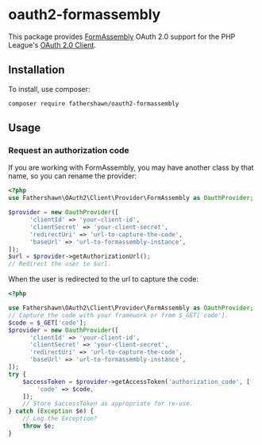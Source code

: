 # oauth2-formassembly

This package provides [FormAssembly](https://github.com/veerwest/formassembly-api) OAuth 2.0 support for the PHP League's [OAuth 2.0 Client](https://github.com/thephpleague/oauth2-client).

## Installation

To install, use composer:

```
composer require fathershawn/oauth2-formassembly
```

## Usage

### Request an authorization code

If you are working with FormAssembly, you may have another class by that name, so you can rename the provider:

```php
<?php
use Fathershawn\OAuth2\Client\Provider\FormAssembly as OauthProvider;

$provider = new OauthProvider([
      'clientId' => 'your-client-id',
      'clientSecret' => 'your-client-secret',
      'redirectUri' => 'url-to-capture-the-code',
      'baseUrl' => 'url-to-formassembly-instance',
]);
$url = $provider->getAuthorizationUrl();
// Redirect the user to $url.
```

When the user is redirected to the url to capture the code:

```php
<?php

use Fathershawn\OAuth2\Client\Provider\FormAssembly as OauthProvider;
// Capture the code with your framework or from $_GET['code'].
$code = $_GET['code'];
$provider = new OauthProvider([
      'clientId' => 'your-client-id',
      'clientSecret' => 'your-client-secret',
      'redirectUri' => 'url-to-capture-the-code',
      'baseUrl' => 'url-to-formassembly-instance',
]);
try {
    $accessToken = $provider->getAccessToken('authorization_code', [
        'code' => $code,
    ]);
    // Store $accessToken as appropriate for re-use.
} catch (Exception $e) {
    // Log the Exception?
    throw $e;
}
```
